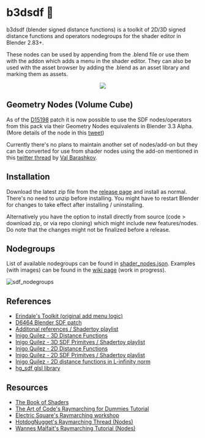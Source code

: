 # b3dsdf 🧰

b3dsdf (blender signed distance functions) is a toolkit of 2D/3D signed distance functions and operators nodegroups for the shader editor in Blender 2.83+.

These nodes can be used by appending from the .blend file or use them with the addon which adds a menu in the shader editor. They can also be used with the asset browser by adding the .blend as an asset library and marking them as assets.

<p align="center">
  <img src="https://user-images.githubusercontent.com/830253/169821105-1d13020e-6895-4402-aa0c-2c94db69867f.gif">
</p>

## Geometry Nodes (Volume Cube)

As of the [D15198](https://developer.blender.org/D15198) patch it is now possible to use the SDF nodes/operators from this pack via their Geometry Nodes equivalents in Blender 3.3 Alpha. (More details of the node in this [tweet](https://twitter.com/lateasusual_/status/1537792086719795201))

Currently there's no plans to maintain another set of nodes/add-on but they can be converted for use from shader nodes using the add-on mentioned in this [twitter thread](https://twitter.com/cmzw_/status/1538146026296836096) by [Val Barashkov](https://twitter.com/ValeraBarashkov).

## Installation

Download the latest zip file from the [release page](https://github.com/williamchange/b3dsdf/releases) and install as normal. There's no need to unzip before installing. You might have to restart Blender for changes to take effect after installing / uninstalling.

Alternatively you have the option to install directly from source (code > download zip, or via repo cloning) which might include new features/nodes. Do note that the changes might not be finalized before a release.

## Nodegroups

List of available nodegroups can be found in [shader_nodes.json](https://github.com/williamchange/b3dsdf/blob/master/shader_nodes.json). Examples (with images) can be found in the [wiki page](https://github.com/williamchange/b3dsdf/wiki/Examples) (work in progress).

![sdf_nodegroups](https://user-images.githubusercontent.com/830253/175337489-c7f9380c-0f9e-4d43-a9b4-54a8832b6266.png)

## References

- [Erindale's Toolkit (original add menu logic)](https://erindale.gumroad.com/l/erintools)
- [D6464 Blender SDF patch](https://developer.blender.org/D6464)
- [Additonal references / Shadertoy playlist](https://www.shadertoy.com/playlist/7cjGR1)
- [Inigo Quilez - 3D Distance Functions](https://iquilezles.org/articles/distfunctions/)
- [Inigo Quilez - 3D SDF Primitves / Shadertoy playlist](https://www.shadertoy.com/playlist/43cXRl)
- [Inigo Quilez - 2D Distance Functions](https://www.iquilezles.org/www/articles/distfunctions2d/distfunctions2d.htm)
- [Inigo Quilez - 2D SDF Primitves / Shadertoy playlist](https://www.shadertoy.com/playlist/MXdSRf)
- [Inigo Quilez - 2D distance functions in L-infinity norm](https://iquilezles.org/articles/distfunctions2dlinf/)
- [hg_sdf glsl library](https://mercury.sexy/hg_sdf/)

## Resources
- [The Book of Shaders](https://thebookofshaders.com/)
- [The Art of Code's Raymarching for Dummies Tutorial](https://www.youtube.com/watch?v=PGtv-dBi2wE)
- [Electric Square's Raymarching workshop](https://github.com/electricsquare/raymarching-workshop)
- [HotdogNugget's Raymarching Thread (Nodes)](https://twitter.com/HotdogNugget/status/1510464077478256643)
- [Wannes Malfait's Raymarching Tutorial (Nodes)](https://www.youtube.com/watch?v=aBf3FV97rJY)
